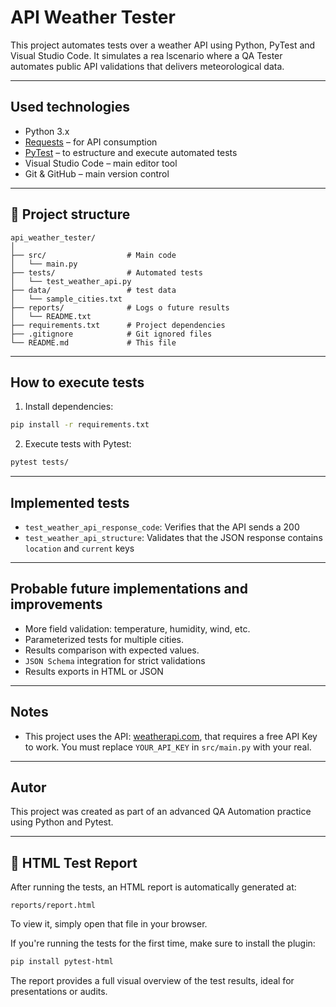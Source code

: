 # API Weather Tester

This project automates tests over a weather API using Python, PyTest and Visual Studio Code. It simulates a rea lscenario where a QA Tester automates public API validations that delivers meteorological data.

---

## Used technologies

- Python 3.x
- [Requests](https://pypi.org/project/requests/) – for API consumption
- [PyTest](https://docs.pytest.org/en/latest/) – to estructure and execute automated tests
- Visual Studio Code – main editor tool
- Git & GitHub – main version control

---

## 📂 Project structure

```plaintext
api_weather_tester/
│
├── src/                  # Main code
│   └── main.py
├── tests/                # Automated tests
│   └── test_weather_api.py
├── data/                 # test data
│   └── sample_cities.txt
├── reports/              # Logs o future results
│   └── README.txt
├── requirements.txt      # Project dependencies
├── .gitignore            # Git ignored files
└── README.md             # This file
```

---

## How to execute tests

1. Install dependencies:
```bash
pip install -r requirements.txt
```

2. Execute tests with Pytest:
```bash
pytest tests/
```

---

## Implemented tests

- `test_weather_api_response_code`: Verifies that the API sends a 200
- `test_weather_api_structure`: Validates that the JSON response contains `location` and `current` keys

---

## Probable future implementations and improvements

- More field validation: temperature, humidity, wind, etc.
- Parameterized tests for multiple cities.
- Results comparison with expected values.
- `JSON Schema` integration for strict validations
- Results exports in HTML or JSON

---

## Notes

- This project uses the API: [weatherapi.com](https://www.weatherapi.com/), that requires a free API Key to work. You must replace `YOUR_API_KEY` in `src/main.py` with your real.

---

## Autor

This project was created as part of an advanced QA Automation practice using Python and Pytest.

---

## 🧾 HTML Test Report

After running the tests, an HTML report is automatically generated at:

```
reports/report.html
```

To view it, simply open that file in your browser.

If you're running the tests for the first time, make sure to install the plugin:

```bash
pip install pytest-html
```

The report provides a full visual overview of the test results, ideal for presentations or audits.
